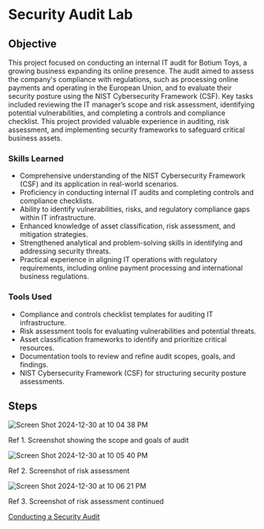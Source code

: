# Security Audit Lab

## Objective

This project focused on conducting an internal IT audit for Botium Toys, a growing business expanding its online presence. The audit aimed to assess the company's compliance with regulations, such as processing online payments and operating in the European Union, and to evaluate their security posture using the NIST Cybersecurity Framework (CSF). Key tasks included reviewing the IT manager’s scope and risk assessment, identifying potential vulnerabilities, and completing a controls and compliance checklist. This project provided valuable experience in auditing, risk assessment, and implementing security frameworks to safeguard critical business assets.

### Skills Learned

- Comprehensive understanding of the NIST Cybersecurity Framework (CSF) and its application in real-world scenarios.
- Proficiency in conducting internal IT audits and completing controls and compliance checklists.
- Ability to identify vulnerabilities, risks, and regulatory compliance gaps within IT infrastructure.
- Enhanced knowledge of asset classification, risk assessment, and mitigation strategies.
- Strengthened analytical and problem-solving skills in identifying and addressing security threats.
- Practical experience in aligning IT operations with regulatory requirements, including online payment processing and international business regulations.

### Tools Used

- Compliance and controls checklist templates for auditing IT infrastructure.
- Risk assessment tools for evaluating vulnerabilities and potential threats.
- Asset classification frameworks to identify and prioritize critical resources.
- Documentation tools to review and refine audit scopes, goals, and findings.
- NIST Cybersecurity Framework (CSF) for structuring security posture assessments.

## Steps

![Screen Shot 2024-12-30 at 10 04 38 PM](https://github.com/user-attachments/assets/2db9f383-2c4d-4c8d-977d-314566e27941)

Ref 1. Screenshot showing the scope and goals of audit

![Screen Shot 2024-12-30 at 10 05 40 PM](https://github.com/user-attachments/assets/973856c0-a578-4fb9-9a09-5c5a28b5143f)

Ref 2. Screenshot of risk assessment
 
![Screen Shot 2024-12-30 at 10 06 21 PM](https://github.com/user-attachments/assets/1762f816-c40f-4043-8a94-90d9889d88ca)

Ref 3. Screenshot of risk assessment continued

<a href="https://docs.google.com/document/d/1ArhAmvjfq1orbmYjoUpQMdWFQ943cJqYNczuYOCiUH4/edit?usp=sharing">Conducting a Security Audit</a>
